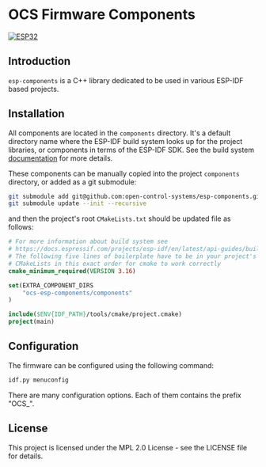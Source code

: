 # OCS Firmware Components

[![ESP32](https://github.com/open-control-systems/esp-components/actions/workflows/ci.yml/badge.svg)](https://github.com/open-control-systems/esp-components/actions/workflows/ci.yml)

## Introduction

`esp-components` is a C++ library dedicated to be used in various ESP-IDF based projects.

## Installation

All components are located in the `components` directory. It's a default directory name where the ESP-IDF build system looks up for the project libraries, or components in terms of the ESP-IDF SDK. See the build system [documentation](https://docs.espressif.com/projects/esp-idf/en/stable/esp32/api-guides/build-system.html#component-cmakelists-files) for more details.

These components can be manually copied into the project `components` directory, or added as a git submodule:

```bash
git submodule add git@github.com:open-control-systems/esp-components.git ocs-esp-components
git submodule update --init --recursive
```

and then the project's root `CMakeLists.txt` should be updated file as follows:

```CMake
# For more information about build system see
# https://docs.espressif.com/projects/esp-idf/en/latest/api-guides/build-system.html
# The following five lines of boilerplate have to be in your project's
# CMakeLists in this exact order for cmake to work correctly
cmake_minimum_required(VERSION 3.16)

set(EXTRA_COMPONENT_DIRS
    "ocs-esp-components/components"
)

include($ENV{IDF_PATH}/tools/cmake/project.cmake)
project(main)
```

## Configuration

The firmware can be configured using the following command:

```bash
idf.py menuconfig
```

There are many configuration options. Each of them contains the prefix "OCS_".

## License

This project is licensed under the MPL 2.0 License - see the LICENSE file for details.
